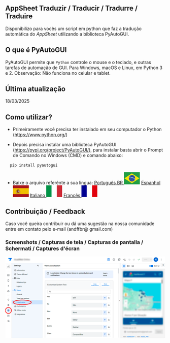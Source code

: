 ## AppSheet Traduzir / Traducir / Tradurre / Traduire
Disponibilizo para vocês um script em python que faz a tradução automática do *AppSheet* utilizando a biblioteca PyAutoGUI.

## O que é PyAutoGUI
PyAutoGUI permite que `Python` controle o mouse e o teclado, e outras tarefas de automação de GUI. Para Windows, macOS e Linux, em Python 3 e 2.
Observação: Não funciona no celular e tablet.

## Última atualização
18/03/2025

## Como utilizar?
- Primeiramente você precisa ter instalado em seu computador o Python (https://www.python.org/)

- Depois precisa instalar uma biblioteca PyAutoGUI (https://pypi.org/project/PyAutoGUI/), para instalar basta abrir o Prompt de Comando no Windows (CMD) e comando abaixo:
```bash
  pip install pyautogui
```

- Baixe o arquivo referênte a sua lingua:
[Português BR <img src="img/br.svg" width="50" />](Traduzir_PT-BR.py)
[Espanhol <img src="img/es.svg" width="50" />](Traducir_ES.py)
[Italiano <img src="img/it.svg" width="50" />](Tradurre_IT.py)
[Francês <img src="img/fr.svg" width="50" />](Traduire_FR.py)

## Contribuição / Feedback
Caso você queira contribuir ou dá uma sugestão na nossa comunidade entre em contato pelo e-mail (andffbr@ gmail.com)

### Screenshots / Capturas de tela / Capturas de pantalla / Schermati / Captures d'écran
![App Screenshot](img/screenshots.png)